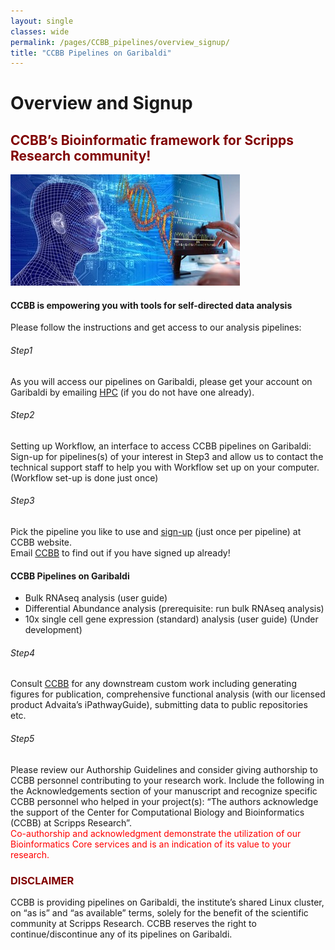 ```yaml
--- 
layout: single
classes: wide
permalink: /pages/CCBB_pipelines/overview_signup/
title: "CCBB Pipelines on Garibaldi"
---
```


#  Overview	and Signup
## <span style="color:maroon"> CCBB’s Bioinformatic framework for Scripps Research community! </span>
![CCBB IMAGE](../assets/images/ccbb_website_logo.jpeg)  
#### CCBB is empowering you with tools for self-directed data analysis

Please follow the instructions and get access to our analysis pipelines:

###### Step1 
As you will access our pipelines on Garibaldi, please get your account on Garibaldi by emailing [HPC](mailto:hpc@scripps.edu) (if you do not have one already).

###### Step2
Setting up Workflow, an interface to access CCBB pipelines on Garibaldi:
Sign-up for pipelines(s) of your interest in Step3 and allow us to contact the technical support staff to help you with Workflow set up on your computer. (Workflow set-up is done just once)

###### Step3 
Pick the pipeline you like to use and [sign-up](https://www.jotform.com/form/250426140772148) (just once per pipeline) at CCBB website.  
Email [CCBB](mailto:ccbb@scripps.edu) to find out if you have signed up already!

#### CCBB Pipelines on Garibaldi 
- Bulk RNAseq analysis (user guide)
- Differential Abundance analysis (prerequisite: run bulk RNAseq analysis)
- 10x single cell gene expression (standard) analysis (user guide) (Under development)

###### Step4 
Consult [CCBB](mailto:ccbb@scripps.edu) for any downstream custom work including generating figures for publication, comprehensive functional analysis (with our licensed product Advaita’s iPathwayGuide), submitting data to public repositories etc. 

###### Step5 
Please review our Authorship Guidelines and consider giving authorship to CCBB personnel contributing to your research work. Include the following in the Acknowledgements section of your manuscript and recognize specific CCBB personnel who helped in your project(s): “The authors acknowledge the support of the Center for Computational Biology and Bioinformatics (CCBB) at Scripps Research”.\
<span style="color:red"> Co-authorship and acknowledgment demonstrate the utilization of our Bioinformatics Core services and is an indication of its value to your research. </span>

### <span style="color:maroon"> DISCLAIMER </span>
CCBB is providing pipelines on Garibaldi, the institute’s shared Linux cluster, on “as is” and “as available” terms, solely for the benefit of the scientific community at Scripps Research. CCBB reserves the right to continue/discontinue any of its pipelines on Garibaldi.


